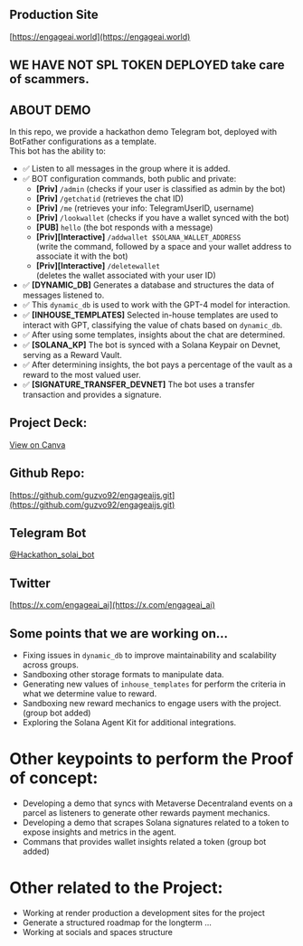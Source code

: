## Production Site
[https://engageai.world](https://engageai.world)

## WE HAVE NOT SPL TOKEN DEPLOYED take care of scammers.

## ABOUT DEMO
In this repo, we provide a hackathon demo Telegram bot, deployed with BotFather configurations as a template.  
This bot has the ability to:

- ✅ Listen to all messages in the group where it is added.
- ✅ BOT configuration commands, both public and private:
  - **[Priv]** `/admin` (checks if your user is classified as admin by the bot)
  - **[Priv]** `/getchatid` (retrieves the chat ID)
  - **[Priv]** `/me` (retrieves your info: TelegramUserID, username)
  - **[Priv]** `/lookwallet` (checks if you have a wallet synced with the bot)
  - **[PUB]** `hello` (the bot responds with a message)
  - **[Priv][Interactive]** `/addwallet $SOLANA_WALLET_ADDRESS`  
    (write the command, followed by a space and your wallet address to associate it with the bot)
  - **[Priv][Interactive]** `/deletewallet`  
    (deletes the wallet associated with your user ID)
- ✅ **[DYNAMIC_DB]** Generates a database and structures the data of messages listened to.
- ✅ This `dynamic_db` is used to work with the GPT-4 model for interaction.
- ✅ **[INHOUSE_TEMPLATES]** Selected in-house templates are used to interact with GPT, classifying the value of chats based on `dynamic_db`.
- ✅ After using some templates, insights about the chat are determined.
- ✅ **[SOLANA_KP]** The bot is synced with a Solana Keypair on Devnet, serving as a Reward Vault.
- ✅ After determining insights, the bot pays a percentage of the vault as a reward to the most valued user.
- ✅ **[SIGNATURE_TRANSFER_DEVNET]** The bot uses a transfer transaction and provides a signature.

## Project Deck:
[View on Canva](https://www.canva.com/design/DAGaKJqCJJk/pZmRKGOaABzIY5cojWT2Lg/edit?utm_content=DAGaKJqCJJk&utm_campaign=designshare&utm_medium=link2&utm_source=sharebutton)

## Github Repo:
[https://github.com/guzvo92/engageaijs.git](https://github.com/guzvo92/engageaijs.git)

## Telegram Bot 
[@Hackathon_solai_bot](https://t.me/Hackathon_solai_bot)

## Twitter
[https://x.com/engageai_ai](https://x.com/engageai_ai)

## Some points that we are working on...

- Fixing issues in `dynamic_db` to improve maintainability and scalability across groups.
- Sandboxing other storage formats to manipulate data.
- Generating new values of `inhouse_templates` for perform the criteria in what we determine value to reward.
- Sandboxing new reward mechanics to engage users with the project. (group bot added)
- Exploring the Solana Agent Kit for additional integrations.

# Other keypoints to perform the Proof of concept: 
- Developing a demo that syncs with Metaverse Decentraland events on a parcel as listeners to generate other rewards payment mechanics.
- Developing a demo that scrapes Solana signatures related to a token to expose insights and metrics in the agent.
- Commans that provides wallet insights related a token (group bot added)

# Other related to the Project:
- Working at render production a development sites for the project
- Generate a structured roadmap for the longterm ...
- Working at socials and spaces structure

